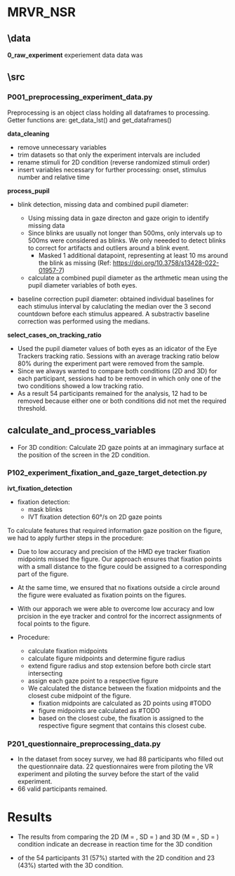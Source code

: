 # MRVR_NSR
 
 
## \data
**0_raw_experiment** experiement data data was 


## \src

### P001_preprocessing_experiment_data.py
Preprocessing is an object class holding all dataframes to processing. Getter functions are: get_data_lst() and get_dataframes()

**data_cleaning** 
- remove unnecessary variables
- trim datasets so that only the experiment intervals are included
- rename stimuli for 2D condition (reverse randomized stimuli order)
- insert variables necessary for further processing: onset, stimulus number and relative time

**process_pupil**
- blink detection, missing data and combined pupil diameter:
	- Using missing data in gaze directon and gaze origin to identify missing data
	- Since blinks are usually not longer than 500ms, only intervals up to 500ms were considered as blinks. 
	  We only neeeded to detect blinks to correct for artifacts and outliers around a blink event.
		- Masked 1 additional datapoint, representing at least 10 ms around the blink as missing (Ref: https://doi.org/10.3758/s13428-022-01957-7)
	- calculate a combined pupil diameter as the arthmetic mean using the pupil diameter variables of both eyes. 
		
- baseline correction pupil diameter: obtained individual baselines for each stimulus interval by caluclating the median
  over the 3 second countdown before each stimulus appeared. A substractiv baseline correction was performed using the medians.

**select_cases_on_tracking_ratio**
- Used the pupil diameter values of both eyes as an idicator of the Eye Trackers tracking ratio. Sessions with an average 
  tracking ratio below 80% during the experiment part were removed from the sample. 
- Since we always wanted to compare both conditions (2D and 3D) for each participant, sessions had to be removed in which only one of the two conditions showed a low tracking ratio.
- As a result 54 participants remained for the analysis, 12 had to be removed because either one or both conditions did not met the required threshold.  

**calculate_and_process_variables**
- 

- For 3D condition: Calculate 2D gaze points at an immaginary surface at the position of the screen in the 2D condition. 

### P102_experiment_fixation_and_gaze_target_detection.py

**ivt_fixation_detection**
- fixation detection:
	- mask blinks
	- IVT fixation detection 60°/s on 2D gaze points

To calculate features that required information gaze position on the figure, we had to apply further steps in the procedure: 
- Due to low accuracy and precision of the HMD eye tracker fixation midpoints missed the figure. Our approach ensures that fixation points with a small distance to the figure could be assigned to a corresponding part of the figure. 
- At the same time, we ensured that no fixations outside a circle around the figure were evaluated as fixation points on the figures. 
- With our apporach we were able to overcome low accuracy and low prcision in the eye tracker and control for the incorrect assignments of focal points to the figure. 

- Procedure:
	- calculate fixation midpoints
	- calculate figure midpoints and determine figure radius
	- extend figure radius and stop extension before both circle start intersecting
	- assign each gaze point to a respective figure
	- We calculated the distance between the fixation midpoints and the closest cube midpoint of the figure.
		- fixation midpoints are calculated as 2D points using #TODO
		- figure midpoints are calculated as #TODO
		- based on the closest cube, the fixation is assigned to the respective figure segment that contains this closest cube. 

### P201_questionnaire_preprocessing_data.py

- In the dataset from socey survey, we had 88 participants who filled out the questionnaire data. 22 questionnaires were from piloting the VR experiment and piloting the survey before the start of the valid experiment.
- 66 valid participants remained. 

# Results

- The results from comparing the 2D (M = , SD = ) and 3D (M = , SD = ) condition indicate an decrease in reaction time for the 3D condition 

- of the 54 participants 31 (57%) started with the 2D condition and 23 (43%) started with the 3D condition. 



 
